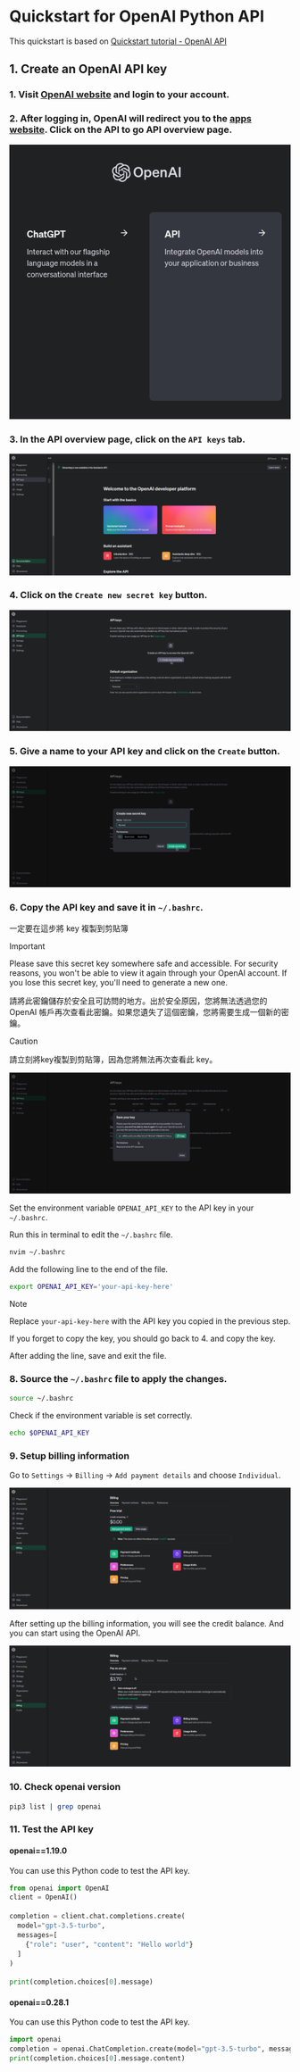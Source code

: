 # Quickstart for OpenAI Python API

This quickstart is based on [Quickstart tutorial - OpenAI API](https://platform.openai.com/docs/quickstart)
## 1. Create an OpenAI API key

### 1. Visit [OpenAI website](https://openai.com/) and login to your account.

### 2. After logging in, OpenAI will redirect you to the [apps website](https://platform.openai.com/apps). Click on the API to go API overview page.

![](img/10-01-openai-apps.png)

### 3. In the API overview page, click on the `API keys` tab.

![](img/10-02-openai-api-overview.png)

### 4. Click on the `Create new secret key` button.

![](img/10-03-openai-api-keys.png)

### 5. Give a name to your API key and click on the `Create` button.

![](img/10-04-openai-api-create-key.png)

### 6. Copy the API key and save it in `~/.bashrc`.

一定要在這步將 key 複製到剪貼簿

> [!IMPORTANT]
> Please save this secret key somewhere safe and accessible. For security reasons, you won't be able to view it again through your OpenAI account. If you lose this secret key, you'll need to generate a new one.
> 
> 請將此密鑰儲存於安全且可訪問的地方。出於安全原因，您將無法透過您的 OpenAI 帳戶再次查看此密鑰。如果您遺失了這個密鑰，您將需要生成一個新的密鑰。

> [!CAUTION]
> 請立刻將key複製到剪貼簿，因為您將無法再次查看此 key。

![](img/10-05-openai-api-key-copy.png)

Set the environment variable `OPENAI_API_KEY` to the API key in your `~/.bashrc`.

Run this in terminal to edit the `~/.bashrc` file.

```bash
nvim ~/.bashrc
```

Add the following line to the end of the file.

```bash
export OPENAI_API_KEY='your-api-key-here'
```

> [!NOTE] 
> Replace `your-api-key-here` with the API key you copied in the previous step.
> 
> If you forget to copy the key, you should go back to 4. and copy the key.

After adding the line, save and exit the file.

### 8. Source the `~/.bashrc` file to apply the changes.

```bash
source ~/.bashrc
```

Check if the environment variable is set correctly.

```bash
echo $OPENAI_API_KEY
```

### 9. Setup billing information
Go to `Settings` -> `Billing` -> `Add payment details` and choose `Individual`.

![](img/10-06-openai-api-billing.png)

After setting up the billing information, you will see the credit balance. And you can start using the OpenAI API.

![](img/10-07-openai-api-billing-result.png)


### 10. Check openai version

```bash
pip3 list | grep openai
```

### 11. Test the API key

#### openai==1.19.0

You can use this Python code to test the API key.

```python
from openai import OpenAI
client = OpenAI()

completion = client.chat.completions.create(
  model="gpt-3.5-turbo",
  messages=[
    {"role": "user", "content": "Hello world"}
  ]
)

print(completion.choices[0].message)
```

#### openai==0.28.1

You can use this Python code to test the API key.

```python
import openai
completion = openai.ChatCompletion.create(model="gpt-3.5-turbo", messages=[{"role": "user", "content": "Hello world"}])
print(completion.choices[0].message.content)
```